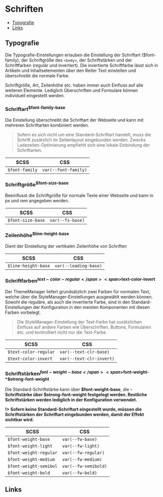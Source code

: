 # Schriften

- [Typografie](#typografie)
- [Links](#links)

## Typografie

Die Typografie-Einstellungen erlauben die Einstellung der Schriftart ($font-family), der Schriftgröße des `<body>`, der
Schriftstärken und der Schriftfarben (regulär und invertiert). Die invertierte Schriftfarbe lässt sich in Artikeln und
Inhaltselementen über den Reiter Text einstellen und überschreibt die normale Farbe.

Schriftgröße, Art, Zeilenhöhe etc. haben immer auch Einfluss auf alle weiteren Elemente. Lediglich Überschriften und
Formulare können individuell eingestellt werden.

### Schriftart<sup>$font-family-base</sup>

Die Einstellung überschreibt die Schriftart der Webseite und kann mit mehreren Schriftarten kombiniert werden.

> Sofern es sich nicht um eine Standard-Schriftart handelt, muss die Schrift zusätzlich im Seitenlayout eingebunden
> werden. Zwecks Ladezeiten-Optimierung empfiehlt sich eine lokale Einbindung der Schriftarten.

| SCSS           | CSS                  |
|----------------|----------------------|
| `$font-family` | `var(--font-family)` |

### Schriftgröße<sup>$font-size-base</sup>

Beeinflusst die Schriftgröße für normale Texte einer Webseite und kann in px und rem angegeben werden.

| SCSS              | CSS              |
|-------------------|------------------|
| `$font-size-base` | `var(--fs-base)` |

### Zeilenhöhe<sup>$line-height-base</sup>

Dient der Einstellung der vertikalen Zeilenhöhe von Schriften

| SCSS                | CSS                   |
|---------------------|-----------------------|
| `$line-height-base` | `var(--leading-base)` |

### Schriftfarben<sup><span>$text-color-regular</span><span>$text-color-invert</span></sup>

Der ThemeManager liefert grundsätzlich zwei Farben für normalen Text, welche über die StyleManager-Einstellungen
ausgewählt werden können.
Sowohl die reguläre, als auch die invertierte Farbe, sind in den Standard-Einstellungen der Konfiguration in den meisten
Komponenten mit diesen Farben vorbelegt.

> Die StyleManager-Einstellung der Text-Farbe hat zusätzlichen Einfluss auf andere Farben wie Überschriften, Buttons,
> Formularen etc. und kontrolliert nicht nur die Text-Farbe.

| SCSS                  | CSS                      |
|-----------------------|--------------------------|
| `$text-color-regular` | `var(--text-clr-base)`   |
| `$text-color-invert`  | `var(--text-clr-invert)` |

### Schriftstärken<sup><span>$font-weight-base</span><span>$font-weight-*</span><span>$strong-font-weight</span></sup>

Die Standard-Schriftstärke kann über **$font-weight-base**, die <strong>-Schriftstärke über $strong-font-weight
festgelegt werden. Restliche Schriftstärken werden lediglich in der Konfiguration verwendet.

!> Sofern keine Standard-Schriftart eingestellt wurde, müssen die Schriftstärken der Schriftart eingebunden werden,
damit der Effekt sichtbar wird.

| SCSS                   | CSS                  |
|------------------------|----------------------|
| `$font-weight-base`    | `var(--fw-base)`     |  
| `$font-weight-light`   | `var(--fw-light)`    |  
| `$font-weight-regular` | `var(--fw-regular)`  |  
| `$font-weight-medium`  | `var(--fw-medium)`   |  
| `$font-weight-semibol` | `var(--fw-semibold)` |  
| `$font-weight-bold`    | `var(--fw-bold)`     |  

## Links

